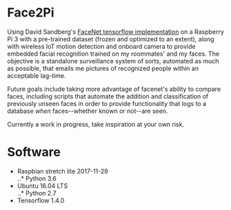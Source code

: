 # Face2Pi
Using David Sandberg's [FaceNet tensorflow implementation](https://github.com/davidsandberg/facenet) on a Raspberry Pi 3 with a pre-trained dataset (frozen and optimized to an extent), along with wireless IoT motion detection and onboard camera to provide embedded facial recognition trained on my roommates' and my faces. The objective is a standalone surveillance system of sorts, automated as much as possible, that emails me pictures of recognized people within an acceptable lag-time.           

Future goals include taking more advantage of facenet's ability to compare faces, including scripts that automate the addition and classification of previously unseen faces in order to provide functionality that logs to a database *when* faces--whether known or not--are seen.

Currently a work in progress, take inspiration at your own risk.

# Software
- Raspbian stretch lite 2017-11-29             
..* Python 3.6                
- Ubuntu 16.04 LTS                  
..* Python 2.7                   
- Tensorflow 1.4.0                    
